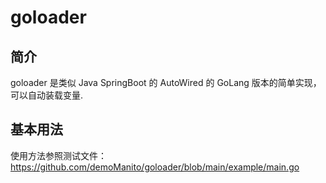 # goloader

## 简介
goloader 是类似 Java SpringBoot 的 AutoWired 的 GoLang 版本的简单实现，可以自动装载变量.


## 基本用法
使用方法参照测试文件：https://github.com/demoManito/goloader/blob/main/example/main.go <br>
